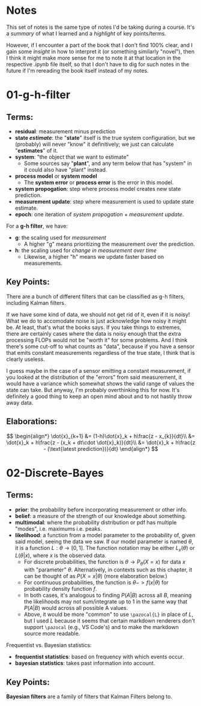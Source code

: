 # Notes

This set of notes is the same type of notes I'd be taking during a course.
It's a *summary* of what I learned and a *highlight* of key points/terms.

However, if I encounter a part of the book that I don't find 100% clear, and I
gain some *insight* in how to interpret it (or something similarly "novel"),
then I think it might make more sense for me to note it at that location in the
respective .ipynb file itself, so that I don't have to dig for such notes in the
future if I'm rereading the book itself instead of my notes.

# 01-g-h-filter

## Terms:

- **residual**: measurement minus prediction
- **state _estimate_**: the "**state**" itself is the true system configuration, but 
  we (probably) will never "know" it definitively; we just can calculate
  "**estimates**" of it.
- **system**: "the object that we want to estimate"
  - Some sources say "**plant**", and any term below that has "system" in it could
    also have "plant" instead.
- **process model** or **system model** 
  - The **system error** or **process error** is the error in this model.
- **system propogation**: step where process model creates new state prediction.
- **measurement update**: step where measurement is used to update state estimate.
- **epoch**: one iteration of _system propogation_ + _measurement update_.

For a **g-h filter**, we have:

- **g**: the scaling used for _measurement_
  - A higher "g" means prioritizing the measurement over the prediction.
- **h**: the scaling used for _change in measurement over time_
  - Likewise, a higher "h" means we update faster based on measurements.

## Key Points:

There are a bunch of different filters that can be classified as g-h filters, 
including Kalman filters.

If we have some kind of data, we should not get rid of it, even if it is noisy!
What we do to accomodate noise is just acknowledge how noisy it might be.
At least, that's what the books says. If you take things to extremes, there are
certainly cases where the data is noisy enough that the extra processing FLOPs
would not be "worth it" for some problems. And I think there's some cut-off to
what counts as "data", because if you have a sensor that emits constant
measurements regardless of the true state, I think that is clearly useless.

I guess maybe in the case of a sensor emitting a constant measurement, if you
looked at the distribution of the "errors" from said measurement, it would have
a variance which somewhat shows the valid range of values the state can take.
But anyway, I'm probably overthinking this for now. It's definitely a good thing
to keep an open mind about and to not hastily throw away data.

## Elaborations:

$$
\begin{align*}
\dot{x}_{k+1} &= (1-h)\dot{x}_k + h\frac{z - x_{k}}{dt}\\
    &= \dot{x}_k + h\frac{z - (x_k + dt\cdot \dot{x}_k)}{dt}\\
    &= \dot{x}_k + h\frac{z - (\text{latest prediction})}{dt}
\end{align*}
$$


# 02-Discrete-Bayes

## Terms:

- **prior**: the probability before incorporating measurement or other info.
- **belief**: a measure of the strength of our knowledge about something.
- **multimodal**: where the probability distribution or pdf has multiple
  "modes", i.e. maximums i.e. peaks.
- **likelihood**: a function from a model parameter to the probability of, given
  said model, seeing the data we saw. If our model parameter is named $\theta$,
  it is a function $L: \theta \to [0,1]$. The function notation may be either
  $L_x(\theta)$ or $L(\theta|x)$, where $x$ is the observed data.
    - For discrete probabilities, the function is $\theta \to P_\theta(X = x)$
      for data $x$ with "parameter" $\theta$. Alternatively, in contexts such as
      this chapter, it can be thought of as $P(X = x | \theta)$ (more elaboration below.)
    - For continuous probabilities, the function is $\theta->f(x|\theta)$ for
      probability density function $f$.
    - In both cases, it's analogous to finding $P(A|B)$ across all $B$, meaning 
      the likelihoods may not sum/integrate up to 1 in the same way that 
      $P(A|B)$ would across all possible A values.
    - Above, it would be more "common" to use `\pazocal{L}` in place of $L$, but
      I used $L$ because it seems that certain markdown renderers don't support
      `\pazocal` (e.g., VS Code's) and to make the markdown source more readable.

Frequentist vs. Bayesian statistics:

- **frequentist statistics**: based on frequency with which events occur.
- **bayesian statistics**: takes past information into account.

## Key Points:

**Bayesian filters** are a family of filters that Kalman Filters belong to.


